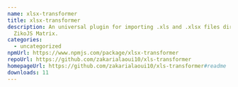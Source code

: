 ```yaml
---
name: xlsx-transformer
title: xlsx-transformer
description: An universal plugin for importing .xls and .xlsx files directly as
  ZikoJS Matrix.
categories:
  - uncategorized
npmUrl: https://www.npmjs.com/package/xlsx-transformer
repoUrl: https://github.com/zakarialaoui10/xls-transformer
homepageUrl: https://github.com/zakarialaoui10/xls-transformer#readme
downloads: 11
---
```

